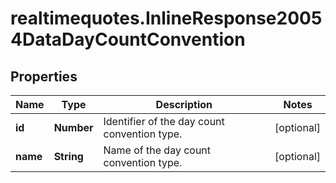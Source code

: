 # realtimequotes.InlineResponse20054DataDayCountConvention

## Properties

Name | Type | Description | Notes
------------ | ------------- | ------------- | -------------
**id** | **Number** | Identifier of the day count convention type. | [optional] 
**name** | **String** | Name of the day count convention type. | [optional] 


